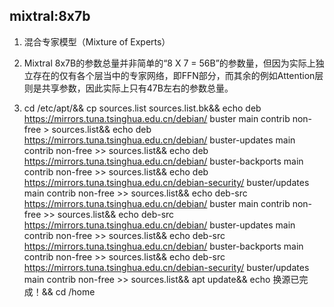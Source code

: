 ## mixtral:8x7b
1. 混合专家模型（Mixture of Experts）
2. Mixtral 8x7B的参数总量并非简单的“8 X 7 = 56B”的参数量，但因为实际上独立存在的仅有各个层当中的专家网络，即FFN部分，而其余的例如Attention层则是共享参数，因此实际上只有47B左右的参数总量。



3. cd /etc/apt/&&
cp sources.list sources.list.bk&&
echo deb https://mirrors.tuna.tsinghua.edu.cn/debian/ buster main contrib non-free > sources.list&&
echo deb https://mirrors.tuna.tsinghua.edu.cn/debian/ buster-updates main contrib non-free >> sources.list&&
echo deb https://mirrors.tuna.tsinghua.edu.cn/debian/ buster-backports main contrib non-free >> sources.list&&
echo deb https://mirrors.tuna.tsinghua.edu.cn/debian-security/ buster/updates main contrib non-free >> sources.list&&
echo deb-src https://mirrors.tuna.tsinghua.edu.cn/debian/ buster main contrib non-free >> sources.list&&
echo deb-src https://mirrors.tuna.tsinghua.edu.cn/debian/ buster-updates main contrib non-free >> sources.list&&
echo deb-src https://mirrors.tuna.tsinghua.edu.cn/debian/ buster-backports main contrib non-free >> sources.list&&
echo deb-src https://mirrors.tuna.tsinghua.edu.cn/debian-security/ buster/updates main contrib non-free >> sources.list&&
apt update&&
echo 换源已完成！&&
cd /home